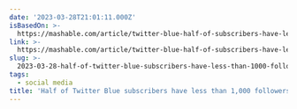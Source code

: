 ```yaml
---
date: '2023-03-28T21:01:11.000Z'
isBasedOn: >-
  https://mashable.com/article/twitter-blue-half-of-subscribers-have-less-than-1000-followers
link: >-
  https://mashable.com/article/twitter-blue-half-of-subscribers-have-less-than-1000-followers
slug: >-
  2023-03-28-half-of-twitter-blue-subscribers-have-less-than-1000-followers-or-mashable
tags:
  - social media
title: 'Half of Twitter Blue subscribers have less than 1,000 followers | Mashable'
---
```



